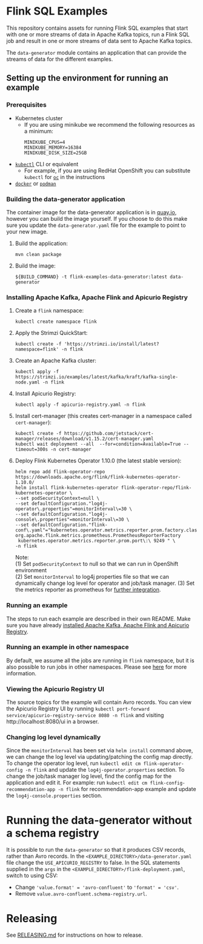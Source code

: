 # Flink SQL Examples

This repository contains assets for running Flink SQL examples that start with one or more streams of
data in Apache Kafka topics, run a Flink SQL job and result in one or more streams of data sent
to Apache Kafka topics.

The `data-generator` module contains an application that can provide the streams of data for the different examples.

## Setting up the environment for running an example

### Prerequisites

* Kubernetes cluster
  * If you are using minikube we recommend the following resources as a minimum:
     ```
     MINIKUBE_CPUS=4
     MINIKUBE_MEMORY=16384
     MINIKUBE_DISK_SIZE=25GB
     ```
* [`kubectl`](https://kubernetes.io/docs/reference/kubectl/) CLI or equivalent
  * For example, if you are using RedHat OpenShift you can substitute `kubectl` for [`oc`](https://docs.openshift.com/container-platform/4.16/cli_reference/openshift_cli/getting-started-cli.html) in the instructions
* [`docker`](https://docs.docker.com/install/) or [`podman`](https://podman.io/docs/installation)

### Building the data-generator application

The container image for the data-generator application is in [quay.io](https://quay.io/repository/streamshub/flink-examples-data-generator), however you can build the image yourself.
If you choose to do this make sure you update the `data-generator.yaml` file for the example to point to your new image.

1. Build the application:
   ```
   mvn clean package
   ```
2. Build the image:
   ```
   ${BUILD_COMMAND} -t flink-examples-data-generator:latest data-generator
   ```

### Installing Apache Kafka, Apache Flink and Apicurio Registry

1. Create a `flink` namespace:
   ```
   kubectl create namespace flink
   ```
2. Apply the Strimzi QuickStart:
   ```
   kubectl create -f 'https://strimzi.io/install/latest?namespace=flink' -n flink
   ```
3. Create an Apache Kafka cluster:
   ```
   kubectl apply -f https://strimzi.io/examples/latest/kafka/kraft/kafka-single-node.yaml -n flink 
   ```
4. Install Apicurio Registry:
   ```
   kubectl apply -f apicurio-registry.yaml -n flink
   ```
5. Install cert-manager (this creates cert-manager in a namespace called `cert-manager`):
   ```
   kubectl create -f https://github.com/jetstack/cert-manager/releases/download/v1.15.2/cert-manager.yaml
   kubectl wait deployment --all  --for=condition=Available=True --timeout=300s -n cert-manager
   ```
6. Deploy Flink Kubernetes Operator 1.10.0 (the latest stable version):
   ```
   helm repo add flink-operator-repo https://downloads.apache.org/flink/flink-kubernetes-operator-1.10.0/
   helm install flink-kubernetes-operator flink-operator-repo/flink-kubernetes-operator \
   --set podSecurityContext=null \
   --set defaultConfiguration."log4j-operator\.properties"=monitorInterval\=30 \
   --set defaultConfiguration."log4j-console\.properties"=monitorInterval\=30 \
   --set defaultConfiguration."flink-conf\.yaml"="kubernetes.operator.metrics.reporter.prom.factory.class\:\ org.apache.flink.metrics.prometheus.PrometheusReporterFactory
    kubernetes.operator.metrics.reporter.prom.port\:\ 9249 " \
   -n flink
   ```
   Note:<br>
   (1) Set `podSecurityContext` to null so that we can run in OpenShift environment<br>
   (2) Set `monitorInterval` to log4j properties file so that we can dynamically change log level for operator and job/task manager.
   (3) Set the metrics reporter as prometheus for [further integration](prometheus-install/README.md).

### Running an example

The steps to run each example are described in their own README.
Make sure you have already [installed Apache Kafka, Apache Flink and Apicurio Registry](#installing-apache-kafka-apache-flink-and-apicurio-registry).

### Running an example in other namespace

By default, we assume all the jobs are running in `flink` namespace, but it is also possible to run jobs in other namespaces.
Please see [here](flink-role/README.md) for more information.

### Viewing the Apicurio Registry UI

The source topics for the example will contain Avro records.
You can view the Apicurio Registry UI by running `kubectl port-forward service/apicurio-registry-service 8080 -n flink` and visiting http://localhost:8080/ui in a browser.

### Changing log level dynamically

Since the `monitorInterval` has been set via `helm install` command above, we can change the log level via updating/patching
the config map directly. To change the operator log level, run `kubectl edit cm flink-operator-config -n flink` and update
the `log4j-operator.properties` section. To change the job/task manager log level, find the config map for the application and edit it.
For example: run `kubectl edit cm flink-config-recommendation-app -n flink` for recommendation-app example and
update the `log4j-console.properties` section.

# Running the data-generator without a schema registry

It is possible to run the `data-generator` so that it produces CSV records, rather than Avro records.
In the `<EXAMPLE_DIRECTORY>/data-generator.yaml` file change the `USE_APICURIO_REGISTRY` to false.
In the SQL statements supplied in the `args` in the `<EXAMPLE_DIRECTORY>/flink-deployment.yaml`, switch to using CSV:
  - Change `'value.format' = 'avro-confluent'` to `'format' = 'csv'`.
  - Remove `value.avro-confluent.schema-registry.url`.

# Releasing

See [RELEASING.md](RELEASING.md) for instructions on how to release.
